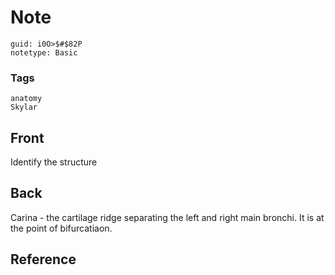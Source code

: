 # Note
```
guid: i0O>$#$82P
notetype: Basic
```

### Tags
```
anatomy
Skylar
```

## Front
Identify the structure
<img alt="" src="Carina-300x258.png">

## Back
Carina - the cartilage ridge separating the left and right main bronchi. It is at the point of bifurcatiaon.

## Reference

